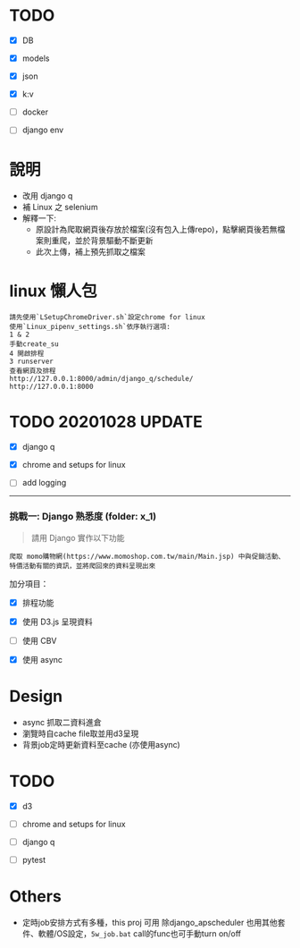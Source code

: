 # TODO
- [x] DB
- [x] models
- [x] json
- [x] k:v
- [ ] docker
- [ ] django env



# 說明
- 改用 django q
- 補 Linux 之 selenium
- 解釋一下: 
  - 原設計為爬取網頁後存放於檔案(沒有包入上傳repo)，點擊網頁後若無檔案則重爬，並於背景驅動不斷更新
  - 此次上傳，補上預先抓取之檔案


# linux 懶人包
```
請先使用`LSetupChromeDriver.sh`設定chrome for linux
使用`Linux_pipenv_settings.sh`依序執行選項: 
1 & 2
手動create_su
4 開啟排程
3 runserver
查看網頁及排程
http://127.0.0.1:8000/admin/django_q/schedule/
http://127.0.0.1:8000
```

# TODO 20201028 UPDATE 
- [x] django q
- [x] chrome and setups for linux
- [ ] add logging



---


### 挑戰一: Django 熟悉度 (folder: x_1)

> 請用 Django 實作以下功能

```
爬取 momo購物網(https://www.momoshop.com.tw/main/Main.jsp) 中與促銷活動、特價活動有關的資訊，並將爬回來的資料呈現出來
```

加分項目：
- [x] 排程功能
- [x] 使用 D3.js 呈現資料
- [ ] 使用 CBV
- [x] 使用 async





# Design
- async 抓取二資料進倉
- 瀏覽時自cache file取並用d3呈現
- 背景job定時更新資料至cache (亦使用async)



# TODO
- [x] d3
- [ ] chrome and setups for linux
- [ ] django q
- [ ] pytest


# Others
- 定時job安排方式有多種，this proj 可用
除django_apscheduler 也用其他套件、軟體/OS設定，`5w_job.bat` call的func也可手動turn on/off
